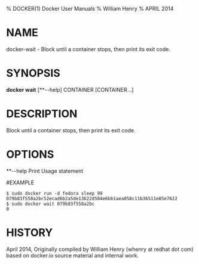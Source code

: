 % DOCKER(1) Docker User Manuals
% William Henry
% APRIL 2014
# NAME
docker-wait - Block until a container stops, then print its exit code.

# SYNOPSIS
**docker wait** [**--help] CONTAINER [CONTAINER...]

# DESCRIPTION
Block until a container stops, then print its exit code.

# OPTIONS

**--help  Print Usage statement

#EXAMPLE

    $ sudo docker run -d fedora sleep 99
    079b83f558a2bc52ecad6b2a5de13622d584e6bb1aea058c11b36511e85e7622
    $ sudo docker wait 079b83f558a2bc
    0

# HISTORY
April 2014, Originally compiled by William Henry (whenry at redhat dot com)
based on docker.io source material and internal work.

